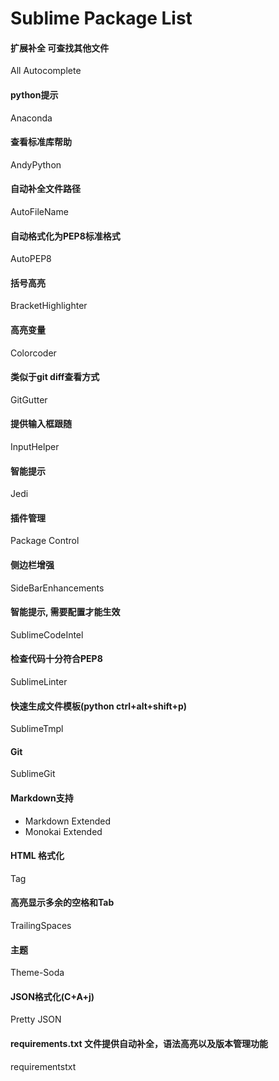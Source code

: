 Sublime Package List
====================

#### 扩展补全 可查找其他文件
All Autocomplete

#### python提示
Anaconda

#### 查看标准库帮助
AndyPython

#### 自动补全文件路径
AutoFileName

#### 自动格式化为PEP8标准格式
AutoPEP8

#### 括号高亮
BracketHighlighter

#### 高亮变量
Colorcoder

#### 类似于git diff查看方式
GitGutter

#### 提供输入框跟随
InputHelper

#### 智能提示
Jedi

#### 插件管理
Package Control

#### 侧边栏增强
SideBarEnhancements

#### 智能提示, 需要配置才能生效
SublimeCodeIntel

#### 检查代码十分符合PEP8
SublimeLinter

#### 快速生成文件模板(python ctrl+alt+shift+p)
SublimeTmpl

#### Git
SublimeGit

#### Markdown支持
- Markdown Extended
- Monokai Extended

#### HTML 格式化
Tag

#### 高亮显示多余的空格和Tab
TrailingSpaces

#### 主题
Theme-Soda

#### JSON格式化(C+A+j)
Pretty JSON

#### requirements.txt 文件提供自动补全，语法高亮以及版本管理功能
requirementstxt
